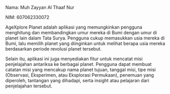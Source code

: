 Nama: Muh Zayyan Al Thaaf Nur

NIM: 607062330072

AgeXplore Planet adalah aplikasi yang memungkinkan pengguna menghitung dan membandingkan umur mereka di Bumi dengan umur di planet lain dalam Tata Surya. Pengguna cukup memasukkan usia mereka di Bumi, lalu memilih planet yang diinginkan untuk melihat berapa usia mereka berdasarkan periode revolusi planet tersebut.

Selain itu, aplikasi ini juga menyediakan fitur untuk mencatat misi penjelajahan antariksa ke berbagai planet. Pengguna dapat membuat catatan misi yang mencakup nama planet tujuan, tanggal misi, tipe misi (Observasi, Eksperimen, atau Eksplorasi Permukaan), penemuan yang diperoleh, tantangan yang dihadapi, serta insight atau pelajaran dari penjelajahan tersebut.